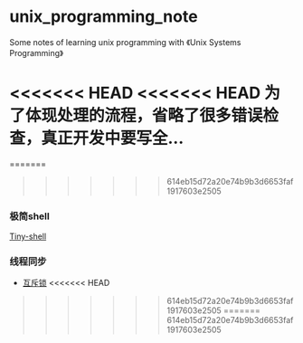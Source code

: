 # unix_programming_note
Some notes of learning unix programming with 《Unix Systems Programming》


<<<<<<< HEAD
<<<<<<< HEAD
为了体现处理的流程，省略了很多错误检查，真正开发中要写全...
=======
=======
>>>>>>> 614eb15d72a20e74b9b3d6653faf1917603e2505
### 极简shell

[Tiny-shell](https://github.com/chrisynl/unix_programming_note/tree/master/TinyShell)


### 线程同步

+ [互斥锁](https://github.com/chrisynl/unix_programming_note/tree/master/POXIS_Threads)
<<<<<<< HEAD
>>>>>>> 614eb15d72a20e74b9b3d6653faf1917603e2505
=======
>>>>>>> 614eb15d72a20e74b9b3d6653faf1917603e2505
